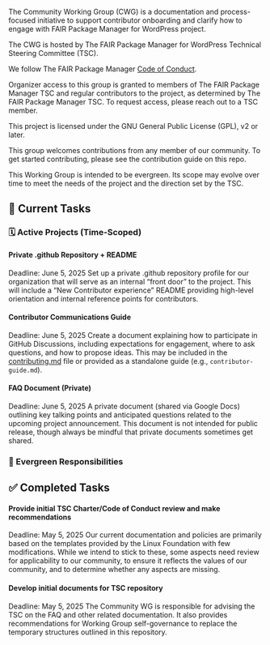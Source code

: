 The Community Working Group (CWG) is a documentation and process-focused initiative to support contributor onboarding and clarify how to engage with FAIR Package Manager for WordPress project.

The CWG is hosted by The FAIR Package Manager for WordPress Technical Steering Committee (TSC).

We follow The FAIR Package Manager [Code of Conduct](../../code-of-conduct.md).

Organizer access to this group is granted to members of The FAIR Package Manager TSC and regular contributors to the project, as determined by The FAIR Package Manager TSC. To request access, please reach out to a TSC member.

This project is licensed under the GNU General Public License (GPL), v2 or later.

This group welcomes contributions from any member of our community. To get started contributing, please see the contribution guide on this repo.

This Working Group is intended to be evergreen. Its scope may evolve over time to meet the needs of the project and the direction set by the TSC.

## 📌 Current Tasks

### 🗓️ Active Projects (Time-Scoped)

#### Private .github Repository + README
Deadline: June 5, 2025
Set up a private .github repository profile for our organization that will serve as an internal “front door” to the project. This will include a “New Contributor experience” README providing high-level orientation and internal reference points for contributors.

#### Contributor Communications Guide
Deadline: June 5, 2025
Create a document explaining how to participate in GitHub Discussions, including expectations for engagement, where to ask questions, and how to propose ideas. This may be included in the [contributing.md](../../contributing.md) file or provided as a standalone guide (e.g., `contributor-guide.md`).

#### FAQ Document (Private)
Deadline: June 5, 2025
A private document (shared via Google Docs) outlining key talking points and anticipated questions related to the upcoming project announcement. This document is not intended for public release, though always be mindful that private documents sometimes get shared.

### 🔄 Evergreen Responsibilities

## ✅ Completed Tasks

#### Provide initial TSC Charter/Code of Conduct review and make recommendations
Deadline: May 5, 2025
Our current documentation and policies are primarily based on the templates provided by the Linux Foundation with few modifications. While we intend to stick to these, some aspects need review for applicability to our community, to ensure it reflects the values of our community, and to determine whether any aspects are missing.

#### Develop initial documents for TSC repository
Deadline: May 5, 2025
The Community WG is responsible for advising the TSC on the FAQ and other related documentation. It also provides recommendations for Working Group self-governance to replace the temporary structures outlined in this repository.
